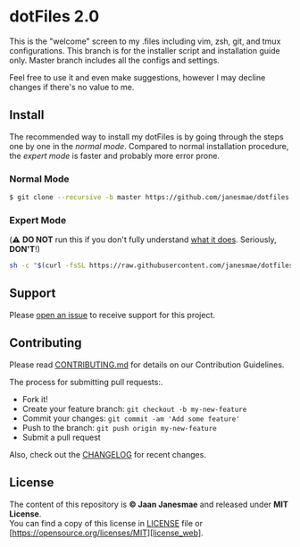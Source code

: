 # dotFiles 2.0

This is the "welcome" screen to my .files including vim, zsh, git, and tmux configurations. This branch is for the installer script and installation guide only. Master branch includes all the configs and settings.

Feel free to use it and even make suggestions, however I may decline changes if there's no value to me.

## Install

The recommended way to install my dotFiles is by going through the steps one by one in the *normal mode*. Compared to normal installation procedure, the *expert mode* is faster and probably more error prone.

### Normal Mode

```sh
$ git clone --recursive -b master https://github.com/janesmae/dotfiles.git ~/.files
```

### Expert Mode

(:warning: **DO NOT** run this if you don't fully understand [what it does](install.sh). Seriously, **DON'T**!)

```sh
sh -c "$(curl -fsSL https://raw.githubusercontent.com/janesmae/dotfiles/install/install.sh)"
```

## Support

Please [open an issue](https://github.com/janesmae/dotfiles/issues/new/choose) to receive support for this project.

## Contributing

Please read [CONTRIBUTING.md][contributing] for details on our Contribution Guidelines.

The process for submitting pull requests:.

* Fork it!
* Create your feature branch: `git checkout -b my-new-feature`
* Commit your changes: `git commit -am 'Add some feature'`
* Push to the branch: `git push origin my-new-feature`
* Submit a pull request

Also, check out the [CHANGELOG][changelog] for recent changes.

## License

The content of this repository is **&copy; Jaan Janesmae** and released under **MIT License**.<br>
You can find a copy of this license in [LICENSE][license] file or [https://opensource.org/licenses/MIT][license_web].

[contributing]:   ./CONTRIBUTING.md
[license]:        ./LICENSE
[license_web]:    https://opensource.org/licenses/MIT
[changelog]:      ./CHANGELOG.md
